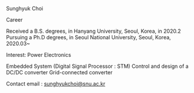 Sunghyuk Choi

Career

Received a B.S. degrees, in Hanyang University, Seoul, Korea, in 2020.2
Pursuing a Ph.D degrees, in Seoul National University, Seoul, Korea, 2020.03~

Interest: Power Electronics

Embedded System (Digital Signal Processor : STM)
Control and design of a DC/DC converter
Grid-connected converter

Contact
email : sunghyukchoi@snu.ac.kr
